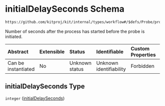 # initialDelaySeconds Schema

```txt
https://github.com/kitproj/kit/internal/types/workflow#/$defs/Probe/properties/initialDelaySeconds
```

Number of seconds after the process has started before the probe is initiated.

| Abstract            | Extensible | Status         | Identifiable            | Custom Properties | Additional Properties | Access Restrictions | Defined In                                                                      |
| :------------------ | :--------- | :------------- | :---------------------- | :---------------- | :-------------------- | :------------------ | :------------------------------------------------------------------------------ |
| Can be instantiated | No         | Unknown status | Unknown identifiability | Forbidden         | Allowed               | none                | [workflow.schema.json\*](../../out/workflow.schema.json "open original schema") |

## initialDelaySeconds Type

`integer` ([initialDelaySeconds](workflow-defs-probe-properties-initialdelayseconds.md))
